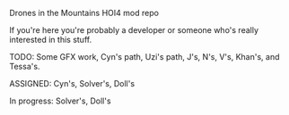  Drones in the Mountains HOI4 mod repo

 If you're here you're probably a developer or someone who's really interested in this stuff.

 TODO: Some GFX work, Cyn's path, Uzi's path, J's, N's, V's, Khan's, and Tessa's.

 ASSIGNED: Cyn's, Solver's, Doll's

 In progress: Solver's, Doll's

